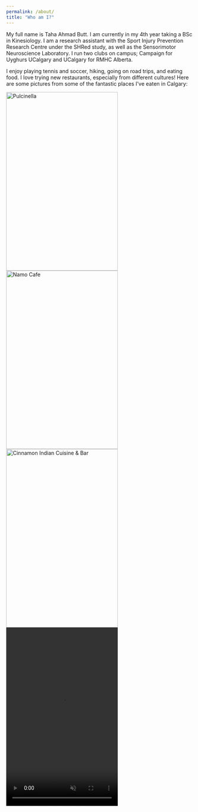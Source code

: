 ```yaml
---
permalink: /about/
title: "Who am I?"
---
```


My full name is Taha Ahmad Butt. I am currently in my 4th year taking a BSc in Kinesiology. I am a research assistant with the Sport Injury Prevention Research Centre under the SHRed study, as well as the Sensorimotor Neuroscience Laboratory. I run two clubs on campus; Campaign for Uyghurs UCalgary and UCalgary for RMHC Alberta.

I enjoy playing tennis and soccer, hiking, going on road trips, and eating food. I love trying new restaurants, especially from different cultures! Here are some pictures from some of the fantastic places I've eaten in Calgary:

  <img src="https://cvws.icloud-content.com/S/ATXzsfu8qufId9pCw74vCvPTL76_/IMG_2220.JPG?o=AuEqsa4AEfG5ocCu-fTN-AqlFyWOk6mVjg4VA6DJw1kh&v=1&z=https%3A%2F%2Fp32-content.icloud.com%3A443&x=1&a=CAogbob0OthLRXa60G3uOHWEWbPfquXCuLlvhGrEknWnF7sSZRD1zLqC9zAY9ePNh_cwIgEAUgTTL76_aiXgGYquqJwUr8FNpBGmQZnHKIqJg3mqU8iFmV9lREfz3FiGUM-KciXoxCvgQQPWNvlSgyyHqZnJgKoCXuTMRoM-R21K5TaSbkLhQTUU&e=1681227215&r=696859e9-4b7e-4b51-a8a5-02460f192e2c-7&s=uOc9z0RBR9cArQOIwid61267rFg" alt="Pulcinella" width="300" height="480" align="center">

<img src="https://cvws.icloud-content.com/S/AYkiPBMtaeFhqS63aaeRfcX-3iiJ/IMG_2049.JPG?o=AvAqIq1Oa4a0ofpVXUA-BcC9Tv8mMBayU4Cuk6RA6JrM&v=1&z=https%3A%2F%2Fp32-content.icloud.com%3A443&x=1&a=CAoglYGuexDwY4GVKo7lhoqXjn2jYquM_uLiU62oiVzD9M8SZRD0zLqC9zAY9OPNh_cwIgEAUgT-3iiJaiVyxm8fyNUqJ8gZFEaAPM8CrW4iv-oti0FUhxmhk9fLexNWQznMciW2RoGsV_VLkPK7M5jykEVeUgodKPBRzE73PYrjq7_v-D3dAkBf&e=1681227215&r=696859e9-4b7e-4b51-a8a5-02460f192e2c-3&s=xWuQuHl-61uwS8pIZ-A_W67YVjU" alt="Namo Cafe" width="300" height="480" align="center">

<img src="https://cvws.icloud-content.com/S/ATYMTrPOTxhfMF3nCYL88y4FzzMT/IMG_1333.JPG?o=As7vnkq3jpr_bx1_gX_2FiPDVfzj05rTEk-Lh8gw7uIC&v=1&z=https%3A%2F%2Fp32-content.icloud.com%3A443&x=1&a=CAogl95wabOIWyis2h0CZ-N-DuwXbX1rffYxJx0aPX0BkJUSZRDzzLqC9zAY8-PNh_cwIgEAUgQFzzMTaiWMPtwMUl9Pvkx7X9KlO23AzsbUGh1Q0yKw4zhtT-q-NLBGWMj0ciXdGlwTbCX4aG2jPKax3SSHP40_or3HEcz1dUcn9zfvjifnYuHq&e=1681227215&r=696859e9-4b7e-4b51-a8a5-02460f192e2c-2&s=Wn1ALEaSPU7f5cGBlJux2DWZJ84" alt="Cinnamon Indian Cuisine & Bar" width="300" height="480" align="center">

<video width="300" height="480" autoplay muted>
  <source src="https://cvws.icloud-content.com/S/AQ4rThB97PrSz343ppjG8RpxYRHO/recorded-410023424505.mp4?o=At2f8n3ulgzkMCoA5R-xxkEkjwrQAoehZTdLfDXSfqpP&v=1&z=https%3A%2F%2Fp32-content.icloud.com%3A443&x=1&a=CAogz9TB1prxxBjnmnnX4nRclSGNPkdMFRiYGsFOo8WvgoMSZRCPlLuC9zAYj6vOh_cwIgEAUgRxYRHOaiWP0PDszrnz_xlD9rbZUET8O8VVnlI4hB14oKD-vKe9wg2qjfdLciU8VCY9Qat-M7Cd9hzXPLbYVQWKNhFg8BmhGMkMUT-m5MveZj9B&e=1681227224&r=6da57bb6-5fc9-4bca-b24f-7d13d871bd50-1&s=Bcebk4MMUTL_MbgwrRiVOr4o1bA" type="video/mp4">

<img src="https://cvws.icloud-content.com/S/AfOs3cb1EDmCOLpHDJCS6PPaFXAo/IMG_6259.JPG?o=AqfBJKDDtciaAHkbpLgw-xOcn4DKITZA2UQayaTNYws6&v=1&z=https%3A%2F%2Fp32-content.icloud.com%3A443&x=1&a=CAogcdOPz2v4SjWQk-cgj9GASNVGfI8WCbuXY9OOnurG_5MSZRD2zLqC9zAY9uPNh_cwIgEAUgTaFXAoaiUaHhN8DjOEA03oPonLwNmpR8aqBqt0j9ewUdtSp1-rELtZPu_DciXsUshkSXqrVJPNn_KKkzCSefz2IBnDFvh4yzLWaed670VvchQH&e=1681227215&r=696859e9-4b7e-4b51-a8a5-02460f192e2c-9&s=euslSwe8nIkGOwuO9xqK2aL6Fyw" alt="Diwan Arabian Cuisine & Lounge" width="300" height="480" align="center">
  
 <img src="https://cvws.icloud-content.com/S/AWskBzJDZc7bDTQxcPhn0sR_X-aM/IMG_3126.JPG?o=AtnyUbkvloHoMQ_467w946I4yMqcEDIIsugYgnSbhYg5&v=1&z=https%3A%2F%2Fp32-content.icloud.com%3A443&x=1&a=CAogbKv-XI-wpMz3sjNBHEhDbMH3m5ovxadY1kHghCfZ_OYSZRD1zLqC9zAY9ePNh_cwIgEAUgR_X-aMaiU0bMu3lYAhWxt6pyPMNKep0SSK1J20_MZ5ki1r7V0alsUWr1H7ciVVZUyGPv_Ovd3DGwBpGQj6vXoM26wITt_OFEgzu3VvaMIjjdI6&e=1681227215&r=696859e9-4b7e-4b51-a8a5-02460f192e2c-6&s=YHIBoDOl7eMYtaXf3JuNS1nUaMY" alt="Turca Turkish Cafe" width="300" height="480" align="center"> 
